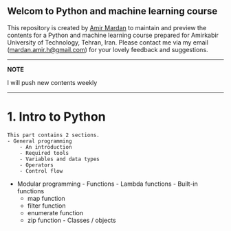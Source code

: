 ## Welcom to Python and machine learning course

This repository is created by [Amir Mardan](https://amirmardan.github.io/) to maintain and preview the contents for a Python and machine learning course prepared for Amirkabir University of Technology, Tehran, Iran. Please contact me via my email (mardan.amir.h@gmail.com) for your lovely feedback and suggestions.

---
**NOTE**

I will push new contents weekly

---

# 1. Intro to Python
    This part contains 2 sections. 
    - General programming
        - An introduction
        - Required tools
        - Variables and data types
        - Operators
        - Control flow
   - Modular programming
    - Functions
    - Lambda functions
    - Built-in functions
        - map function
        - filter function
        - enumerate function
        - zip function
    - Classes / objects
    
<!-- Whenever you commit to this repository, GitHub Pages will run [Jekyll](https://jekyllrb.com/) to rebuild the pages in your site, from the content in your Markdown files.

### Markdown

Markdown is a lightweight and easy-to-use syntax for styling your writing. It includes conventions for

```markdown
Syntax highlighted code block

# Header 1
## Header 2
### Header 3

- Bulleted
- List

1. Numbered
2. List

**Bold** and _Italic_ and `Code` text

[Link](url) and ![Image](src)
```

For more details see [Basic writing and formatting syntax](https://docs.github.com/en/github/writing-on-github/getting-started-with-writing-and-formatting-on-github/basic-writing-and-formatting-syntax).

### Jekyll Themes

Your Pages site will use the layout and styles from the Jekyll theme you have selected in your [repository settings](https://github.com/AmirMardan/ml_course/settings/pages). The name of this theme is saved in the Jekyll `_config.yml` configuration file.

### Support or Contact

Having trouble with Pages? Check out our [documentation](https://docs.github.com/categories/github-pages-basics/) or [contact support](https://support.github.com/contact) and we’ll help you sort it out.
 -->
